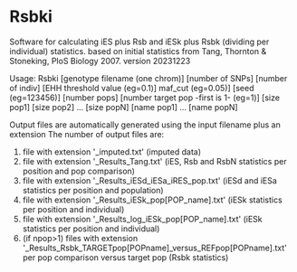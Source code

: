 # Rsbki

Software for calculating iES plus Rsb and iESk plus Rsbk (dividing per individual) statistics.
based on initial statistics from Tang, Thornton & Stoneking, PloS Biology 2007.
version 20231223

Usage:
Rsbki [genotype filename (one chrom)] [number of SNPs] [number of indiv] [EHH threshold value (eg=0.1)] maf_cut (eg=0.05)] [seed (eg=123456)] [number pops] [number target pop -first is 1- (eg=1)] [size pop1] [size pop2] ... [size popN] [name pop1] ... [name popN]

Output files are automatically generated using the input filename plus an extension
The number of output files are:
 1. file with extension '_imputed.txt' (imputed data)
 2. file with extension '_Results_Tang.txt' (iES, Rsb and RsbN statistics per position and pop comparison)
 4. file with extension '_Results_iESd_iESa_iRES_pop.txt' (iESd and iESa statistics per position and population)
 3. file with extension '_Results_iESk_pop[POP_name].txt' (iESk statistics per position and individual)
 5. file with extension '_Results_log_iESk_pop[POP_name].txt' (iESk statistics per position and individual)
 6. (if npop>1) files with extension '_Results_Rsbk_TARGETpop[POPname]_versus_REFpop[POPname].txt' per pop comparison versus target pop (Rsbk statistics)
